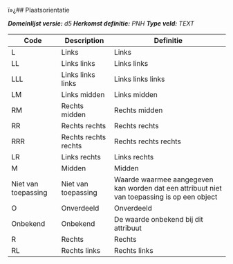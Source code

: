 ï»¿## Plaatsorientatie

*__Domeinlijst versie:__ d5*
*__Herkomst definitie:__ PNH*
*__Type veld:__ TEXT*

|__Code__ |__Description__ |__Definitie__	|
|	---	|	---	|   ---	| 
| L | Links | Links |
| LL | Links links | Links links |
| LLL | Links links links | Links links links |
| LM | Links midden | Links midden |
| RM | Rechts midden | Rechts midden |
| RR | Rechts rechts | Rechts rechts |
| RRR | Rechts rechts rechts | Rechts rechts rechts |
| LR | Links rechts | Links rechts |
| M | Midden | Midden |
| Niet van toepassing | Niet van toepassing | Waarde waarmee aangegeven kan worden dat een attribuut niet van toepassing is op een object |
| O | Onverdeeld | Onverdeeld |
| Onbekend | Onbekend | De waarde onbekend bij dit attribuut |
| R | Rechts | Rechts |
| RL | Rechts links | Rechts links |
